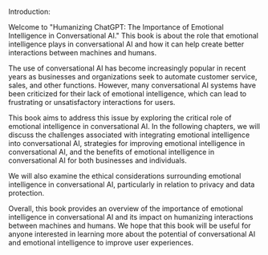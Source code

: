 Introduction:

Welcome to "Humanizing ChatGPT: The Importance of Emotional Intelligence in Conversational AI." This book is about the role that emotional intelligence plays in conversational AI and how it can help create better interactions between machines and humans.

The use of conversational AI has become increasingly popular in recent years as businesses and organizations seek to automate customer service, sales, and other functions. However, many conversational AI systems have been criticized for their lack of emotional intelligence, which can lead to frustrating or unsatisfactory interactions for users.

This book aims to address this issue by exploring the critical role of emotional intelligence in conversational AI. In the following chapters, we will discuss the challenges associated with integrating emotional intelligence into conversational AI, strategies for improving emotional intelligence in conversational AI, and the benefits of emotional intelligence in conversational AI for both businesses and individuals.

We will also examine the ethical considerations surrounding emotional intelligence in conversational AI, particularly in relation to privacy and data protection.

Overall, this book provides an overview of the importance of emotional intelligence in conversational AI and its impact on humanizing interactions between machines and humans. We hope that this book will be useful for anyone interested in learning more about the potential of conversational AI and emotional intelligence to improve user experiences.
